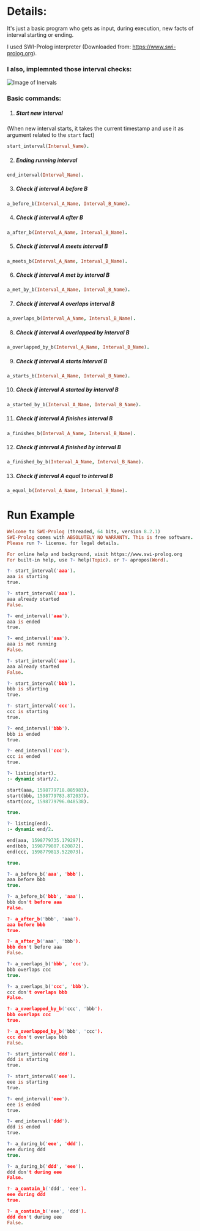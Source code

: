 # Details:
It's just a basic program who gets as input, during execution, new facts of interval starting or ending.

I used SWI-Prolog interpreter (Downloaded from: https://www.swi-prolog.org).

### I also, implemnted those interval checks:
![Image of Inervals](https://www.researchgate.net/profile/Ioannis_Tsamardinos/publication/230561978/figure/fig2/AS:646067146223617@1531045819115/1-The-13-relations-between-intervals-in-Allens-algebra-Interval-A-is-always-either-at.png)

### Basic commands:
1. ##### Start new interval
(When new interval starts, it takes the current timestamp and use it as argument related to the `start` fact)
```prolog
start_interval(Interval_Name).
```
2. ##### Ending running interval
```prolog
end_interval(Interval_Name).
```
3. ##### Check if interval A before B 
```prolog
a_before_b(Interval_A_Name, Interval_B_Name).
```
4. ##### Check if interval A after B
```prolog
a_after_b(Interval_A_Name, Interval_B_Name).
```
5. ##### Check if interval A meets interval B 
```prolog
a_meets_b(Interval_A_Name, Interval_B_Name).
```
6. ##### Check if interval A met by interval B 
```prolog
a_met_by_b(Interval_A_Name, Interval_B_Name).
```
7. ##### Check if interval A overlaps interval B 
```prolog
a_overlaps_b(Interval_A_Name, Interval_B_Name).
```
8. ##### Check if interval A overlapped by interval B 
```prolog
a_overlapped_by_b(Interval_A_Name, Interval_B_Name).
```
9. ##### Check if interval A starts interval B 
```prolog
a_starts_b(Interval_A_Name, Interval_B_Name).
```
10. ##### Check if interval A started by interval B 
```prolog
a_started_by_b(Interval_A_Name, Interval_B_Name).
```
11. ##### Check if interval A finishes interval B 
```prolog
a_finishes_b(Interval_A_Name, Interval_B_Name).
```
12. ##### Check if interval A finished by interval B 
```prolog
a_finished_by_b(Interval_A_Name, Interval_B_Name).
```
13. ##### Check if interval A equal to interval B 
```prolog
a_equal_b(Interval_A_Name, Interval_B_Name).
```

# Run Example
```prolog
Welcome to SWI-Prolog (threaded, 64 bits, version 8.2.1)
SWI-Prolog comes with ABSOLUTELY NO WARRANTY. This is free software.
Please run ?- license. for legal details.

For online help and background, visit https://www.swi-prolog.org
For built-in help, use ?- help(Topic). or ?- apropos(Word).

?- start_interval('aaa').
aaa is starting
true.

?- start_interval('aaa').
aaa already started
False.

?- end_interval('aaa').
aaa is ended
true.

?- end_interval('aaa').
aaa is not running
False.

?- start_interval('aaa').
aaa already started
False.

?- start_interval('bbb').
bbb is starting
true.

?- start_interval('ccc').
ccc is starting
true.

?- end_interval('bbb').
bbb is ended
true.

?- end_interval('ccc').
ccc is ended
true.

?- listing(start).
:- dynamic start/2.

start(aaa, 1598779718.885983).
start(bbb, 1598779783.872037).
start(ccc, 1598779796.048538).

true.

?- listing(end).
:- dynamic end/2.

end(aaa, 1598779735.179297).
end(bbb, 1598779807.620872).
end(ccc, 1598779813.522073).

true.

?- a_before_b('aaa', 'bbb').
aaa before bbb
true.

?- a_before_b('bbb', 'aaa').
bbb don't before aaa
False.

?- a_after_b('bbb', 'aaa').
aaa before bbb
true.

?- a_after_b('aaa', 'bbb').
bbb don't before aaa
False.

?- a_overlaps_b('bbb', 'ccc').
bbb overlaps ccc
true.

?- a_overlaps_b('ccc', 'bbb').
ccc don't overlaps bbb
False.

?- a_overlapped_by_b('ccc', 'bbb').
bbb overlaps ccc
true.

?- a_overlapped_by_b('bbb', 'ccc').
ccc don't overlaps bbb
False.

?- start_interval('ddd').
ddd is starting
true.

?- start_interval('eee').
eee is starting
true.

?- end_interval('eee').
eee is ended
true.

?- end_interval('ddd').
ddd is ended
true.

?- a_during_b('eee', 'ddd').
eee during ddd
true.

?- a_during_b('ddd', 'eee').
ddd don't during eee
False.

?- a_contain_b('ddd', 'eee').
eee during ddd
true.

?- a_contain_b('eee', 'ddd').
ddd don't during eee
False.
```

